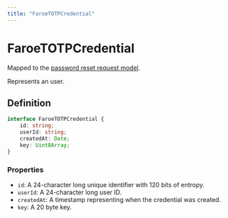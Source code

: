 ```yaml
---
title: "FaroeTOTPCredential"
---
```


# FaroeTOTPCredential

Mapped to the [password reset request model](/api-reference/rest/models/password-reset-request).

Represents an user.

## Definition

```ts
interface FaroeTOTPCredential {
	id: string;
	userId: string;
	createdAt: Date;
	key: Uint8Array;
}
```

### Properties

- `id`: A 24-character long unique identifier with 120 bits of entropy.
- `userId`: A 24-character long user ID.
- `createdAt`: A timestamp representing when the credential was created.
- `key`: A 20 byte key.
